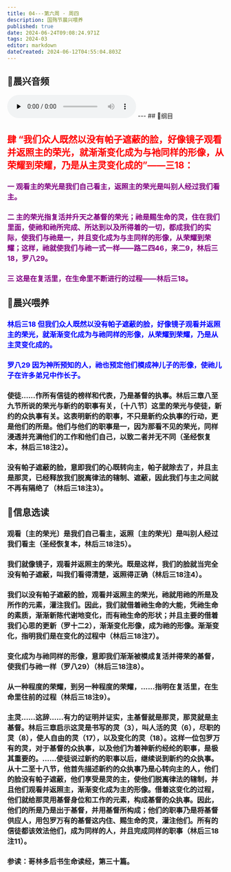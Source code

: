 ```yaml
---
title: 04---第六周 · 周四
description: 国殇节晨兴喂养
published: true
date: 2024-06-24T09:08:24.971Z
tags: 2024-03
editor: markdown
dateCreated: 2024-06-12T04:55:04.803Z
---
```


## 🎵晨兴音频
<audio id="audio" controls="" preload="none">
      <source id="mp3" src="/2024-03/week6/week6day4.mp3">
</audio>
---
## 📖纲目

## <font color=red>肆    “我们众人既然以没有帕子遮蔽的脸，好像镜子观看并返照主的荣光，就渐渐变化成为与衪同样的形像，从荣耀到荣耀，乃是从主灵变化成的”——三18：</font>

### <font color=purple>一    观看主的荣光是我们自己看主，返照主的荣光是叫别人经过我们看主。</font>

### <font color=purple>二    主的荣光指复活并升天之基督的荣光；祂是赐生命的灵，住在我们里面，使祂和祂所完成、所达到以及所得着的一切，都成我们的实际，使我们与祂是一，并且变化成为与主同样的形像，从荣耀到荣耀；这样，祂就使我们与祂一式一样——路二四46，来二9，林后三18，罗八29。</font>

### <font color=purple>三    这是在复活里，在生命里不断进行的过程——林后三18。</font>

## 📖晨兴喂养

### <font color=blue>林后三18    但我们众人既然以没有帕子遮蔽的脸，好像镜子观看并返照主的荣光，就渐渐变化成为与祂同样的形像，从荣耀到荣耀，乃是从主灵变化成的。</font>

### <font color=blue>罗八29    因为神所预知的人，祂也预定他们模成神儿子的形像，使祂儿子在许多弟兄中作长子。</font>

### 使徒……作所有信徒的榜样和代表，乃是基督的执事。林后三章八至九节所说的荣光与新约的职事有关，〔十八节〕这里的荣光与使徒，新约的众执事有关。这表明新约的职事，不只是新约众执事的行动，更是他们的所是。他们与他们的职事是一，因为那看不见的荣光，同样浸透并充满他们的工作和他们自己，以致二者并无不同（圣经恢复本，林后三18注2）。

### 没有帕子遮蔽的脸，意即我们的心既转向主，帕子就除去了，并且主是那灵，已经释放我们脱离律法的辖制、遮蔽，因此我们与主之间就不再有隔绝了（林后三18注3）。

## 📖信息选读

### 观看〔主的荣光〕是我们自己看主，返照〔主的荣光〕是叫别人经过我们看主（圣经恢复本，林后三18注5）。

### 我们就像镜子，观看并返照主的荣光。既是这样，我们的脸就当完全没有帕子遮蔽，叫我们看得清楚，返照得正确（林后三18注4）。

### 我们以没有帕子遮蔽的脸，观看并返照主的荣光，祂就用祂的所是及所作的元素，灌注我们。因此，我们就借着祂生命的大能，凭祂生命的素质，渐渐新陈代谢地变化，而有祂生命的形状；并且主要的借着我们心思的更新（罗十二2），渐渐变化形像，成为祂的形像。渐渐变化，指明我们是在变化的过程中（林后三18注7）。

### 变化成为与祂同样的形像，意即我们渐渐被模成复活并得荣的基督，使我们与祂一样（罗八29）（林后三18注8）。

### 从一种程度的荣耀，到另一种程度的荣耀，……指明在复活里，在生命里往前的过程（林后三18注9）。

### 主灵……这辞……有力的证明并证实，主基督就是那灵，那灵就是主基督。林后三章启示这灵是书写的灵（3），叫人活的灵（6），尽职的灵（8），使人自由的灵（17），以及变化的灵（18）。这样一位包罗万有的灵，对于基督的众执事，以及他们为着神新约经纶的职事，是极其重要的。……使徒说过新约的职事以后，继续说到新约的众执事。从十二至十八节，他首先描述新约的众执事乃是心转向主的人，他们的脸没有帕子遮蔽，他们享受是灵的主，使他们脱离律法的辖制，并且他们观看并返照主，渐渐变化成为主的形像。借着这变化的过程，他们就给那灵用基督身位和工作的元素，构成基督的众执事。因此，他们的所是乃是出于基督，并用基督所构成；他们的职事乃是将基督供应人，用包罗万有的基督这内住、赐生命的灵，灌注他们。所有的信徒都该效法他们，成为同样的人，并且完成同样的职事（林后三18注11）。

### 参读：哥林多后书生命读经，第三十篇。
<!-- Google tag (gtag.js) -->
<script async src="https://www.googletagmanager.com/gtag/js?id=G-1P8709Z16T"></script>
<script>
  window.dataLayer = window.dataLayer || [];
  function gtag(){dataLayer.push(arguments);}
  gtag('js', new Date());

  gtag('config', 'G-1P8709Z16T');
</script>